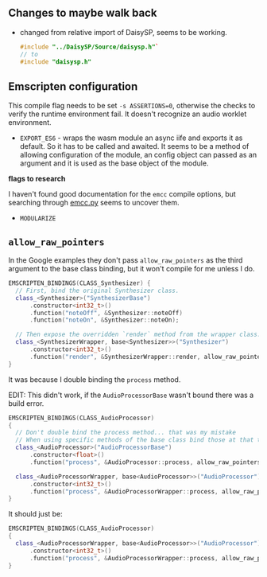 ## Changes to maybe walk back
- changed from relative import of DaisySP, seems to be working.
  ```cpp
  #include "../DaisySP/Source/daisysp.h"`
  // to
  #include "daisysp.h"
  ```

## Emscripten configuration

This compile flag needs to be set `-s ASSERTIONS=0`, otherwise the checks to verify the runtime environment fail. It doesn't recognize an audio worklet environment.

- `EXPORT_ES6` - wraps the wasm module an async iife and exports it as default. So it has to be called and awaited. It seems to be a method of allowing configuration of the module, an config object can passed as an argument and it is used as the base object of the module.

**flags to research**

I haven't found good documentation for the `emcc` compile options, but searching through [emcc.py](https://github.com/emscripten-core/emscripten/blob/fa1abe47957df0dc336b597c2543006e3e647a64/emcc.py) seems to uncover them.

- `MODULARIZE`

## `allow_raw_pointers`

In the Google examples they don't pass `allow_raw_pointers` as the third argument to the base class binding, but it won't compile for me unless I do.

```cpp
EMSCRIPTEN_BINDINGS(CLASS_Synthesizer) {
  // First, bind the original Synthesizer class.
  class_<Synthesizer>("SynthesizerBase")
      .constructor<int32_t>()
      .function("noteOff", &Synthesizer::noteOff)
      .function("noteOn", &Synthesizer::noteOn);

  // Then expose the overridden `render` method from the wrapper class.
  class_<SynthesizerWrapper, base<Synthesizer>>("Synthesizer")
      .constructor<int32_t>()
      .function("render", &SynthesizerWrapper::render, allow_raw_pointers());
}
```

It was because I double binding the `process` method.

EDIT: This didn't work, if the `AudioProcessorBase` wasn't bound there was a build error.

```cpp
EMSCRIPTEN_BINDINGS(CLASS_AudioProcessor)
{
  // Don't double bind the process method... that was my mistake
  // When using specific methods of the base class bind those at that time.
  class_<AudioProcessor>("AudioProcessorBase")
      .constructor<float>()
      .function("process", &AudioProcessor::process, allow_raw_pointers());

  class_<AudioProcessorWrapper, base<AudioProcessor>>("AudioProcessor")
      .constructor<int32_t>()
      .function("process", &AudioProcessorWrapper::process, allow_raw_pointers());
}
```

It should just be:

```cpp
EMSCRIPTEN_BINDINGS(CLASS_AudioProcessor)
{
  class_<AudioProcessorWrapper, base<AudioProcessor>>("AudioProcessor")
      .constructor<int32_t>()
      .function("process", &AudioProcessorWrapper::process, allow_raw_pointers());
}
```
